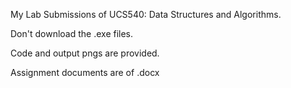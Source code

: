 My Lab Submissions of UCS540: Data Structures and Algorithms.

Don't download the .exe files.

Code and output pngs are provided.

Assignment documents are of .docx
